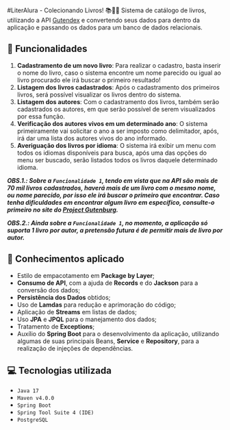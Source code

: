 #LiterAlura - Colecionando Livros! 📚👨‍💻
Sistema de catálogo de livros, utilizando a API [Gutendex](https://github.com/garethbjohnson/gutendex) e convertendo seus dados para dentro da aplicação e passando os dados para um banco de dados relacionais.

## 🔨 Funcionalidades
1. **Cadastramento de um novo livro**: Para realizar o cadastro, basta inserir o nome do livro,  caso o sistema encontre um nome parecido ou igual ao livro procurado ele irá buscar o primeiro resultado!
2. **Listagem dos livros cadastrados**: Após o cadastramento dos primeiros livros, será possível visualizar os livros dentro do sistema.
3. **Listagem dos autores**: Com o cadastramento dos livros, também serão cadastrados os autores, em que serão possível de serem visualizados por essa função.
4. **Verificação dos autores vivos em um determinado ano**: O sistema primeiramente vai solicitar o ano a ser imposto como delimitador, após, irá dar uma lista dos autores vivos do ano informado.
5. **Averiguação dos livros por idioma**: O sistema irá exibir um menu com todos os idiomas disponíveis para busca, após uma das opções do menu ser buscado, serão listados todos os livros daquele determinado idioma.

***OBS.1.: Sobre a `Funcionalidade 1`, tendo em vista que na API são mais de 70 mil livros cadastrados, haverá mais de um livro com o mesmo nome, ou nome parecido, por isso ele irá buscar o primeiro que encontrar. Caso tenha dificuldades em encontrar algum livro em específico, consulte-o primeiro no site do [Project Gutenburg](https://www.gutenberg.org/wiki/Main_Page).***

***OBS.2.: Ainda sobre a `Funcionalidade 1`, no momento, a aplicação só suporta 1 livro por autor, a pretensão futura é de permitir mais de livro por autor.***

## 🧠 Conhecimentos aplicado
- Estilo de empacotamento em **Package by Layer**;
- **Consumo de API**, com a ajuda de **Records** e do **Jackson** para a conversão dos dados;
- **Persistência dos Dados** obtidos;
- Uso de **Lamdas** para redução e aprimoração do código;
- Aplicação de **Streams** em listas de dados;
- Uso **JPA** e **JPQL** para o manejamento dos dados;
- Tratamento de **Exceptions**;
- Auxílio do **Spring Boot** para o desenvolvimento da aplicação, utilizando algumas de suas principais Beans, **Service** e **Repository**, para a realização de injeções de dependências.

## 💻 Tecnologias utilizada
- ``Java 17``
- ``Maven v4.0.0``
- ``Spring Boot``
- ``Spring Tool Suite 4 (IDE)``
- ``PostgreSQL``

